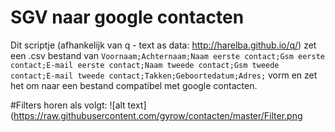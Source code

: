 # SGV naar google contacten
Dit scriptje (afhankelijk van q - text as data: http://harelba.github.io/q/) zet een .csv bestand van `Voornaam;Achternaam;Naam eerste contact;Gsm eerste contact;E-mail eerste contact;Naam tweede contact;Gsm tweede contact;E-mail tweede contact;Takken;Geboortedatum;Adres;` vorm en zet het om naar een bestand compatibel met google contacten.

#Filters horen als volgt:
![alt text](https://raw.githubusercontent.com/gyrow/contacten/master/Filter.png
